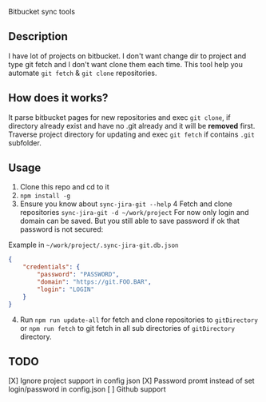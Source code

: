 Bitbucket sync tools

## Description

I have lot of projects on bitbucket.
I don't want change dir to project and type git fetch and I don't want clone them each time.
This tool help you automate `git fetch` & `git clone` repositories.

## How does it works?

It parse bitbucket pages for new repositories and exec `git clone`, if directory already exist and have no .git already and it will be **removed** first. Traverse project directory for updating and exec `git fetch` if contains `.git` subfolder.

## Usage

1. Clone this repo and cd to it
2. `npm install -g`
3. Ensure you know about `sync-jira-git --help`
4 Fetch and clone repositories `sync-jira-git -d ~/work/project`
For now only login and domain can be saved. But you still able to save password if ok that password is not secured:

Example in `~/work/project/.sync-jira-git.db.json`
```json
{
    "credentials": {
        "password": "PASSWORD",
        "domain": "https://git.FOO.BAR",
        "login": "LOGIN"
    }
}
```
4. Run `npm run update-all` for fetch and clone repositories to `gitDirectory` or `npm run fetch` to git fetch in all sub directories of `gitDirectory` directory.

## TODO

[X] Ignore project support in config json
[X] Password promt instead of set login/password in config.json
[ ] Github support
